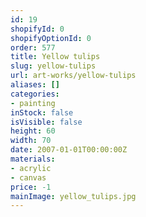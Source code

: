 ```yaml
---
id: 19
shopifyId: 0
shopifyOptionId: 0
order: 577
title: Yellow tulips
slug: yellow-tulips
url: art-works/yellow-tulips
aliases: []
categories:
- painting
inStock: false
isVisible: false
height: 60
width: 70
date: 2007-01-01T00:00:00Z
materials:
- acrylic
- canvas
price: -1
mainImage: yellow_tulips.jpg
---
```

